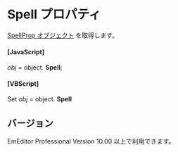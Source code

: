 # Spell プロパティ

[SpellProp オブジェクト](../spell_prop/index) を取得します。

#### \[JavaScript\]

_obj_ = object. **Spell**;

#### \[VBScript\]

Set _obj_ = object. **Spell**

## バージョン

EmEditor Professional Version 10.00 以上で利用できます。